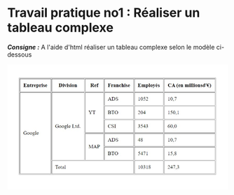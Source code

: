 # Travail pratique no1 : Réaliser un tableau complexe

***Consigne :***
A l'aide d'html réaliser un tableau complexe selon le modèle ci-dessous <br>


![résultat tableau](https://raw.githubusercontent.com/WitaminF/Html_Exercices/main/TP1/Ressources/html-tp1-tableaux.jpg)